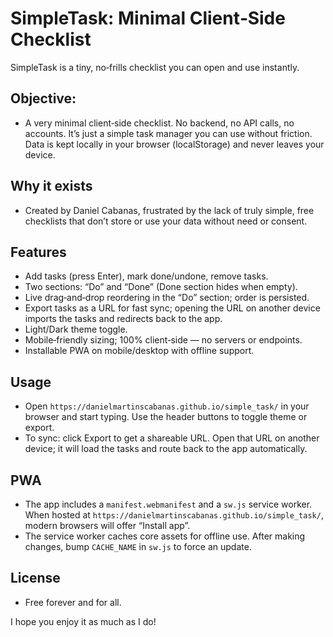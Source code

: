 # SimpleTask: Minimal Client‑Side Checklist

SimpleTask is a tiny, no‑frills checklist you can open and use instantly.

## Objective:

- A very minimal client‑side checklist. No backend, no API calls, no accounts. It’s just a simple task manager you can use without friction. Data is kept locally in your browser (localStorage) and never leaves your device.

## Why it exists

- Created by Daniel Cabanas, frustrated by the lack of truly simple, free checklists that don’t store or use your data without need or consent.

## Features

- Add tasks (press Enter), mark done/undone, remove tasks.
- Two sections: “Do” and “Done” (Done section hides when empty).
- Live drag‑and‑drop reordering in the “Do” section; order is persisted.
- Export tasks as a URL for fast sync; opening the URL on another device imports the tasks and redirects back to the app.
- Light/Dark theme toggle.
- Mobile‑friendly sizing; 100% client‑side — no servers or endpoints.
- Installable PWA on mobile/desktop with offline support.

## Usage

- Open `https://danielmartinscabanas.github.io/simple_task/` in your browser and start typing. Use the header buttons to toggle theme or export.
- To sync: click Export to get a shareable URL. Open that URL on another device; it will load the tasks and route back to the app automatically.

## PWA

- The app includes a `manifest.webmanifest` and a `sw.js` service worker. When hosted at `https://danielmartinscabanas.github.io/simple_task/`, modern browsers will offer “Install app”.
- The service worker caches core assets for offline use. After making changes, bump `CACHE_NAME` in `sw.js` to force an update.

## License

- Free forever and for all.

I hope you enjoy it as much as I do!
